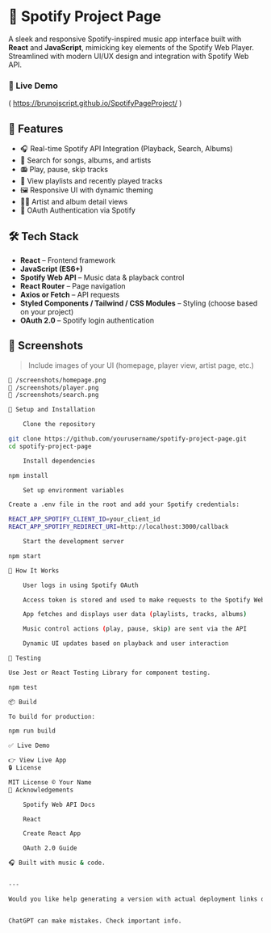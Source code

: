 
# 🎵 Spotify Project Page

A sleek and responsive Spotify-inspired music app interface built with **React** and **JavaScript**, mimicking key elements of the Spotify Web Player. Streamlined with modern UI/UX design and integration with Spotify Web API.

### 🔗 Live Demo
(  https://brunojscript.github.io/SpotifyPageProject/  )

## 🚀 Features

- 🎧 Real-time Spotify API Integration (Playback, Search, Albums)
- 🔎 Search for songs, albums, and artists
- 📻 Play, pause, skip tracks
- 📜 View playlists and recently played tracks
- 🖼️ Responsive UI with dynamic theming
- 🧑‍🎤 Artist and album detail views
- 🔐 OAuth Authentication via Spotify

## 🛠️ Tech Stack

- **React** – Frontend framework
- **JavaScript (ES6+)**
- **Spotify Web API** – Music data & playback control
- **React Router** – Page navigation
- **Axios or Fetch** – API requests
- **Styled Components / Tailwind / CSS Modules** – Styling (choose based on your project)
- **OAuth 2.0** – Spotify login authentication

## 📸 Screenshots

> Include images of your UI (homepage, player view, artist page, etc.)

```bash
📍 /screenshots/homepage.png
📍 /screenshots/player.png
📍 /screenshots/search.png

🔧 Setup and Installation

    Clone the repository

git clone https://github.com/yourusername/spotify-project-page.git
cd spotify-project-page

    Install dependencies

npm install

    Set up environment variables

Create a .env file in the root and add your Spotify credentials:

REACT_APP_SPOTIFY_CLIENT_ID=your_client_id
REACT_APP_SPOTIFY_REDIRECT_URI=http://localhost:3000/callback

    Start the development server

npm start

🧠 How It Works

    User logs in using Spotify OAuth

    Access token is stored and used to make requests to the Spotify Web API

    App fetches and displays user data (playlists, tracks, albums)

    Music control actions (play, pause, skip) are sent via the API

    Dynamic UI updates based on playback and user interaction

🧪 Testing

Use Jest or React Testing Library for component testing.

npm test

📦 Build

To build for production:

npm run build

✅ Live Demo

👉 View Live App
🔒 License

MIT License © Your Name
🙌 Acknowledgements

    Spotify Web API Docs

    React

    Create React App

    OAuth 2.0 Guide

🎧 Built with music & code.


---

Would you like help generating a version with actual deployment links or tailored to your specific features (e.g., if you used Tailwind, had a dark/light mode toggle, or made a mobile version)?


ChatGPT can make mistakes. Check important info.
